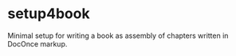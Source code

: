setup4book
==========

Minimal setup for writing a book as assembly of chapters written in DocOnce markup.
